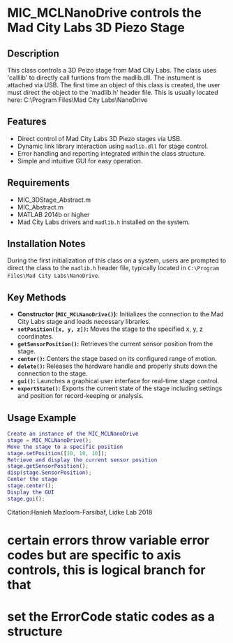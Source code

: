 # MIC_MCLNanoDrive controls the Mad City Labs 3D Piezo Stage
## Description
This class controls a 3D Peizo stage from Mad City Labs.  The class
uses 'calllib' to directly call funtions from the madlib.dll. The instument
is attached via USB.
The first time an object of this class is created, the user must
direct the object to the 'madlib.h' header file.  This is usually
located here:  C:\Program Files\Mad City Labs\NanoDrive
## Features
- Direct control of Mad City Labs 3D Piezo stages via USB.
- Dynamic link library interaction using `madlib.dll` for stage control.
- Error handling and reporting integrated within the class structure.
- Simple and intuitive GUI for easy operation.
## Requirements
- MIC_3DStage_Abstract.m
- MIC_Abstract.m
- MATLAB 2014b or higher
- Mad City Labs drivers and `madlib.h` installed on the system.
## Installation Notes
During the first initialization of this class on a system, users are prompted to direct the class to the `madlib.h` header file, typically located in `C:\Program Files\Mad City Labs\NanoDrive`.
## Key Methods
- **Constructor (`MIC_MCLNanoDrive()`):** Initializes the connection to the Mad City Labs stage and loads necessary libraries.
- **`setPosition([x, y, z])`:** Moves the stage to the specified x, y, z coordinates.
- **`getSensorPosition()`:** Retrieves the current sensor position from the stage.
- **`center()`:** Centers the stage based on its configured range of motion.
- **`delete()`:** Releases the hardware handle and properly shuts down the connection to the stage.
- **`gui()`:** Launches a graphical user interface for real-time stage control.
- **`exportState()`:** Exports the current state of the stage including settings and position for record-keeping or analysis.
## Usage Example
```matlab
Create an instance of the MIC_MCLNanoDrive
stage = MIC_MCLNanoDrive();
Move the stage to a specific position
stage.setPosition([10, 10, 10]);
Retrieve and display the current sensor position
stage.getSensorPosition();
disp(stage.SensorPosition);
Center the stage
stage.center();
Display the GUI
stage.gui();
```
Citation:Hanieh Mazloom-Farsibaf, Lidke Lab 2018
# certain errors throw variable error codes but are specific to axis controls, this is logical branch for that
# set the ErrorCode static codes as a structure
